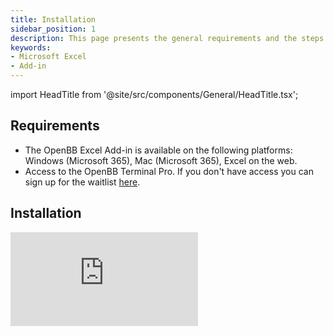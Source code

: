 ```yaml
---
title: Installation
sidebar_position: 1
description: This page presents the general requirements and the steps to install the OpenBB Excel Add-in. The OpenBB Excel Add-in is available on Windows, Mac, and Excel on the web. It can be installed by an administrator or by individual users.
keywords:
- Microsoft Excel
- Add-in
---
```


import HeadTitle from '@site/src/components/General/HeadTitle.tsx';

<HeadTitle title="Installation | OpenBB Add-in for Excel Docs" />

## Requirements

- The OpenBB Excel Add-in is available on the following platforms: Windows (Microsoft 365), Mac (Microsoft 365), Excel on the web.
- Access to the OpenBB Terminal Pro. If you don't have access you can sign up for the waitlist [here](https://my.openbb.co/app/pro).

## Installation

<div style={{display: 'flex', justifyContent: 'center'}}>
    <iframe
        style={{width: '800px', height: '450px', display: 'block', margin: '0 auto'}}
        src="https://www.youtube.com/embed/Rn3M36H_6Cw?si=6PdxyssA21461hUr)"
        title="YouTube video player"
        frameBorder="0"
        allow="accelerometer; autoplay; clipboard-write; encrypted-media; gyroscope; picture-in-picture; web-share"
    />
</div>

The OpenBB Excel Add-in is available on the [Microsoft AppSource](https://appsource.microsoft.com/pt-pt/product/office/wa200006381?tab=overview). It can be installed by an administrator or by individual users.

### Individual user

1. Open Microsoft Excel.
2. Click the **Insert** tab.
3. Click **Get Add-ins**.
4. In the **Office Add-ins** dialog box **STORE** tab, search for **OpenBB** and select the add-in.
5. Click **Add**.

> **Note:** If you are using Excel on the web replace steps 2-3 with **Home** > **Add-ins** > **More add-ins**.

### Administrator

1. Go to Microsoft 365 admin center.
2. Click **Settings** > **Integrated apps**.
3. Click **Get apps**.
4. Search for **OpenBB** and select the add-in.
5. Click **Get in now**.
6. Go through the deployment wizard to complete the installation.
